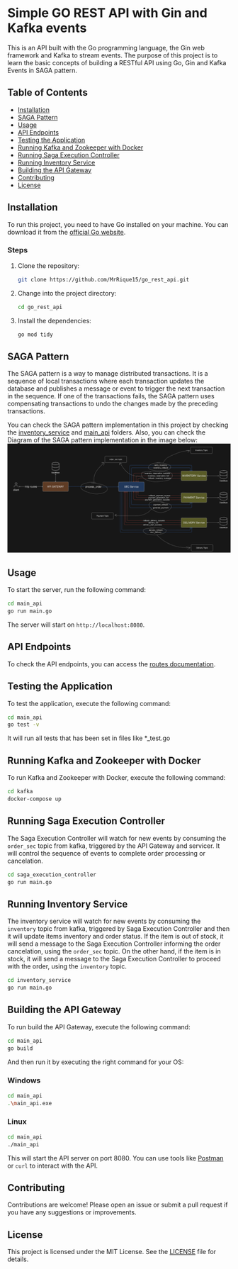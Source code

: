 # Simple GO REST API with Gin and Kafka events

This is an API built with the Go programming language, the Gin web framework and Kafka to stream events. The purpose of this project is to learn the basic concepts of building a RESTful API using Go, Gin and Kafka Events in SAGA pattern.

## Table of Contents

- [Installation](#installation)
- [SAGA Pattern](#saga-pattern)
- [Usage](#usage)
- [API Endpoints](#api-endpoints)
- [Testing the Application](#testing-the-application)
- [Running Kafka and Zookeeper with Docker](#running-kafka-and-zookeeper-with-docker)
- [Running Saga Execution Controller](#running-saga-execution-controller)
- [Running Inventory Service](#running-inventory-service)
- [Building the API Gateway](#building-the-api-gateway)
- [Contributing](#contributing)
- [License](#license)

## Installation

To run this project, you need to have Go installed on your machine. You can download it from the [official Go website](https://golang.org/dl/).

### Steps

1. Clone the repository:
   ```bash
   git clone https://github.com/MrRique15/go_rest_api.git
   ```
2. Change into the project directory:
   ```bash
   cd go_rest_api
   ```
3. Install the dependencies:
   ```bash
   go mod tidy
   ```

## SAGA Pattern

The SAGA pattern is a way to manage distributed transactions. It is a sequence of local transactions where each transaction updates the database and publishes a message or event to trigger the next transaction in the sequence. If one of the transactions fails, the SAGA pattern uses compensating transactions to undo the changes made by the preceding transactions.

You can check the SAGA pattern implementation in this project by checking the [inventory_service](inventory_service) and [main_api](main_api) folders.
Also, you can check the Diagram of the SAGA pattern implementation in the image below: 
![SAGA Pattern](saga_pattern_diagram.png)

## Usage

To start the server, run the following command:

```bash
cd main_api
go run main.go
```

The server will start on `http://localhost:8080`.

## API Endpoints

To check the API endpoints, you can access the [routes documentation](routes_doc/README.md).

## Testing the Application

To test the application, execute the following command:

```bash
cd main_api
go test -v
```

It will run all tests that has been set in files like *_test.go

## Running Kafka and Zookeeper with Docker

To run Kafka and Zookeeper with Docker, execute the following command:

```bash
cd kafka
docker-compose up
```

## Running Saga Execution Controller
The Saga Execution Controller will watch for new events by consuming the `order_sec` topic from kafka, triggered by the API Gateway and servicer. It will control the sequence of events to complete order processing or cancelation.

```bash
cd saga_execution_controller
go run main.go
```

## Running Inventory Service

The inventory service will watch for new events by consuming the `inventory` topic from kafka, triggered by Saga Execution Controller and then it will update items inventory and order status.
If the item is out of stock, it will send a message to the Saga Execution Controller informing the order cancelation, using the `order_sec` topic.
On the other hand, if the item is in stock, it will send a message to the Saga Execution Controller to proceed with the order, using the `inventory` topic.

```bash
cd inventory_service
go run main.go
```

## Building the API Gateway

To run build the API Gateway, execute the following command:

```bash
cd main_api
go build
```
And then run it by executing the right command for your OS:

### Windows
```bash
cd main_api
.\main_api.exe
```

### Linux
```bash
cd main_api
./main_api
```

This will start the API server on port 8080. You can use tools like [Postman](https://www.postman.com/) or `curl` to interact with the API.

## Contributing

Contributions are welcome! Please open an issue or submit a pull request if you have any suggestions or improvements.

## License

This project is licensed under the MIT License. See the [LICENSE](LICENSE) file for details.
